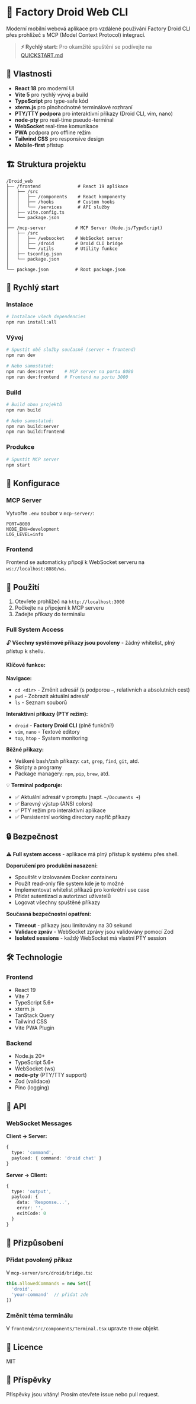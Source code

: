 # 🤖 Factory Droid Web CLI

Moderní mobilní webová aplikace pro vzdálené používání Factory Droid CLI přes prohlížeč s MCP (Model Context Protocol) integrací.

> **⚡ Rychlý start:** Pro okamžité spuštění se podívejte na [QUICKSTART.md](./QUICKSTART.md)

## 🎯 Vlastnosti

- **React 18** pro moderní UI
- **Vite 5** pro rychlý vývoj a build
- **TypeScript** pro type-safe kód
- **xterm.js** pro plnohodnotné terminálové rozhraní
- **PTY/TTY podpora** pro interaktivní příkazy (Droid CLI, vim, nano)
- **node-pty** pro real-time pseudo-terminal
- **WebSocket** real-time komunikace
- **PWA** podpora pro offline režim
- **Tailwind CSS** pro responsive design
- **Mobile-first** přístup

## 🏗️ Struktura projektu

```
/Droid_web
├── /frontend              # React 19 aplikace
│   ├── /src
│   │   ├── /components    # React komponenty
│   │   ├── /hooks         # Custom hooks
│   │   └── /services      # API služby
│   ├── vite.config.ts
│   └── package.json
│
├── /mcp-server           # MCP Server (Node.js/TypeScript)
│   ├── /src
│   │   ├── /websocket    # WebSocket server
│   │   ├── /droid        # Droid CLI bridge
│   │   └── /utils        # Utility funkce
│   ├── tsconfig.json
│   └── package.json
│
└── package.json          # Root package.json
```

## 🚀 Rychlý start

### Instalace

```bash
# Instalace všech dependencies
npm run install:all
```

### Vývoj

```bash
# Spustit obě služby současně (server + frontend)
npm run dev

# Nebo samostatně:
npm run dev:server    # MCP server na portu 8080
npm run dev:frontend  # Frontend na portu 3000
```

### Build

```bash
# Build obou projektů
npm run build

# Nebo samostatně:
npm run build:server
npm run build:frontend
```

### Produkce

```bash
# Spustit MCP server
npm start
```

## 🔧 Konfigurace

### MCP Server

Vytvořte `.env` soubor v `mcp-server/`:

```env
PORT=8080
NODE_ENV=development
LOG_LEVEL=info
```

### Frontend

Frontend se automaticky připojí k WebSocket serveru na `ws://localhost:8080/ws`.

## 📱 Použití

1. Otevřete prohlížeč na `http://localhost:3000`
2. Počkejte na připojení k MCP serveru
3. Zadejte příkazy do terminálu

### Full System Access

🔓 **Všechny systémové příkazy jsou povoleny** - žádný whitelist, plný přístup k shellu.

#### Klíčové funkce:

**Navigace:**
- `cd <dir>` - Změnit adresář (s podporou `~`, relativních a absolutních cest)
- `pwd` - Zobrazit aktuální adresář
- `ls` - Seznam souborů

**Interaktivní příkazy (PTY režim):**
- `droid` - **Factory Droid CLI** (plně funkční!)
- `vim`, `nano` - Textové editory
- `top`, `htop` - System monitoring

**Běžné příkazy:**
- Veškeré bash/zsh příkazy: `cat`, `grep`, `find`, `git`, atd.
- Skripty a programy
- Package managery: `npm`, `pip`, `brew`, atd.

💡 **Terminal podporuje:**
- ✅ Aktuální adresář v promptu (např. `~/Documents ➜`)
- ✅ Barevný výstup (ANSI colors)
- ✅ PTY režim pro interaktivní aplikace
- ✅ Persistentní working directory napříč příkazy

## 🔒 Bezpečnost

⚠️ **Full system access** - aplikace má plný přístup k systému přes shell.

**Doporučení pro produkční nasazení:**
- Spouštět v izolovaném Docker containeru
- Použít read-only file system kde je to možné
- Implementovat whitelist příkazů pro konkrétní use case
- Přidat autentizaci a autorizaci uživatelů
- Logovat všechny spuštěné příkazy

**Současná bezpečnostní opatření:**
- **Timeout** - příkazy jsou limitovány na 30 sekund
- **Validace zpráv** - WebSocket zprávy jsou validovány pomocí Zod
- **Isolated sessions** - každý WebSocket má vlastní PTY session

## 🛠️ Technologie

### Frontend
- React 19
- Vite 7
- TypeScript 5.6+
- xterm.js
- TanStack Query
- Tailwind CSS
- Vite PWA Plugin

### Backend
- Node.js 20+
- TypeScript 5.6+
- WebSocket (ws)
- **node-pty** (PTY/TTY support)
- Zod (validace)
- Pino (logging)

## 📝 API

### WebSocket Messages

**Client → Server:**
```typescript
{
  type: 'command',
  payload: { command: 'droid chat' }
}
```

**Server → Client:**
```typescript
{
  type: 'output',
  payload: { 
    data: 'Response...',
    error: '',
    exitCode: 0
  }
}
```

## 🎨 Přizpůsobení

### Přidat povolený příkaz

V `mcp-server/src/droid/bridge.ts`:

```typescript
this.allowedCommands = new Set([
  'droid',
  'your-command'  // přidat zde
])
```

### Změnit téma terminálu

V `frontend/src/components/Terminal.tsx` upravte `theme` objekt.

## 📄 Licence

MIT

## 🤝 Příspěvky

Příspěvky jsou vítány! Prosím otevřete issue nebo pull request.